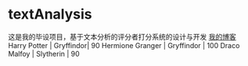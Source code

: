 # textAnalysis
这是我的毕设项目，基于文本分析的评分者打分系统的设计与开发
[我的博客](http://blog.csdn.net/guodongxiaren)
Harry Potter | Gryffindor| 90 
Hermione Granger | Gryffindor | 100 
Draco Malfoy | Slytherin | 90
